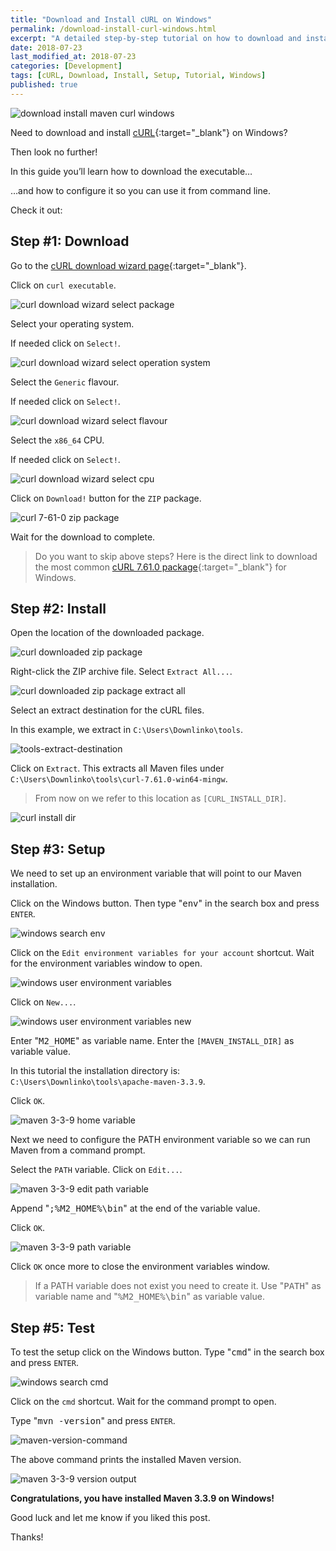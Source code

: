 ```yaml
---
title: "Download and Install cURL on Windows"
permalink: /download-install-curl-windows.html
excerpt: "A detailed step-by-step tutorial on how to download and install a cURL executable on Windows."
date: 2018-07-23
last_modified_at: 2018-07-23
categories: [Development]
tags: [cURL, Download, Install, Setup, Tutorial, Windows]
published: true
---
```


<img src="{{ site.url }}/assets/images/posts/development/curl/download-install-curl-windows.png" alt="download install maven curl windows" class="align-right title-image">

Need to download and install [cURL](https://curl.haxx.se/){:target="_blank"} on Windows?

Then look no further!

In this guide you’ll learn how to download the executable…

…and how to configure it so you can use it from command line.

Check it out:

## Step #1: Download

Go to the [cURL download wizard page](https://curl.haxx.se/dlwiz/){:target="_blank"}.

Click on `curl executable`.

<img src="{{ site.url }}/assets/images/posts/development/curl/curl-download-wizard-select-package.png" alt="curl download wizard select package">

Select your operating system.

If needed click on `Select!`.

<img src="{{ site.url }}/assets/images/posts/development/curl/curl-download-wizard-select-operation-system.png" alt="curl download wizard select operation system">

Select the `Generic` flavour.

If needed click on `Select!`.

<img src="{{ site.url }}/assets/images/posts/development/curl/curl-download-wizard-select-flavour.png" alt="curl download wizard select flavour">

Select the `x86_64` CPU.

If needed click on `Select!`.

<img src="{{ site.url }}/assets/images/posts/development/curl/curl-download-wizard-select-cpu.png" alt="curl download wizard select cpu">

Click on `Download!` button for the `ZIP` package.

<img src="{{ site.url }}/assets/images/posts/development/curl/curl-7-61-0-zip-package.png" alt="curl 7-61-0 zip package">

Wait for the download to complete.

> Do you want to skip above steps? Here is the direct link to download the most common [cURL 7.61.0 package](https://bintray.com/artifact/download/vszakats/generic/curl-7.61.0-win64-mingw.zip){:target="_blank"} for Windows.

## Step #2: Install

Open the location of the downloaded package.

<img src="{{ site.url }}/assets/images/posts/development/curl/curl-downloaded-zip-package.png" alt="curl downloaded zip package">

Right-click the ZIP archive file. Select `Extract All...`.

<img src="{{ site.url }}/assets/images/posts/development/curl/curl-downloaded-zip-package-extract-all.png" alt="curl downloaded zip package extract all">

Select an extract destination for the cURL files.

In this example, we extract in `C:\Users\Downlinko\tools`.

<img src="{{ site.url }}/assets/images/posts/development/tools-extract-destination.jpg" alt="tools-extract-destination">

Click on `Extract`. This extracts all Maven files under `C:\Users\Downlinko\tools\curl-7.61.0-win64-mingw`.

> From now on we refer to this location as `[CURL_INSTALL_DIR]`.

<img src="{{ site.url }}/assets/images/posts/development/curl/curl-install-dir.png" alt="curl install dir">

## Step #3: Setup

We need to set up an environment variable that will point to our Maven installation.

Click on the Windows button. Then type "<kbd>env</kbd>" in the search box and press `ENTER`.

<img src="{{ site.url }}/assets/images/posts/development/windows-search-env.png" alt="windows search env">

Click on the `Edit environment variables for your account` shortcut. Wait for the environment variables window to open.

<img src="{{ site.url }}/assets/images/posts/development/windows-user-environment-variables.png" alt="windows user environment variables">

Click on `New...`.

<img src="{{ site.url }}/assets/images/posts/development/windows-user-environment-variables-new.png" alt="windows user environment variables new">

Enter "<kbd>M2_HOME</kbd>" as variable name. Enter the `[MAVEN_INSTALL_DIR]` as variable value.

In this tutorial the installation directory is: `C:\Users\Downlinko\tools\apache-maven-3.3.9`.

Click `OK`.

<img src="{{ site.url }}/assets/images/posts/development/maven/maven-3-3-9-home-variable.png" alt="maven 3-3-9 home variable">

Next we need to configure the PATH environment variable so we can run Maven from a command prompt.

Select the `PATH` variable. Click on `Edit...`.

<img src="{{ site.url }}/assets/images/posts/development/maven/maven-3-3-9-edit-path-variable.png" alt="maven 3-3-9 edit path variable">

Append "<kbd>;%M2_HOME%\bin</kbd>" at the end of the variable value.

Click `OK`.

<img src="{{ site.url }}/assets/images/posts/development/maven/maven-3-3-9-path-variable.png" alt="maven 3-3-9 path variable">

Click `OK` once more to close the environment variables window.

> If a PATH variable does not exist you need to create it. Use "<kbd>PATH</kbd>" as variable name and "<kbd>%M2_HOME%\bin</kbd>" as variable value.

## Step #5: Test

To test the setup click on the Windows button. Type "<kbd>cmd</kbd>" in the search box and press `ENTER`.

<img src="{{ site.url }}/assets/images/posts/development/windows-search-cmd.png" alt="windows search cmd">

Click on the `cmd` shortcut. Wait for the command prompt to open.

Type "<kbd>mvn -version</kbd>" and press `ENTER`.

<img src="{{ site.url }}/assets/images/posts/development/maven/maven-version-command.png" alt="maven-version-command">

The above command prints the installed Maven version.

<img src="{{ site.url }}/assets/images/posts/development/maven/maven-3-3-9-version-output.png" alt="maven 3-3-9 version output">

**Congratulations, you have installed Maven 3.3.9 on Windows!**

Good luck and let me know if you liked this post.

Thanks!

